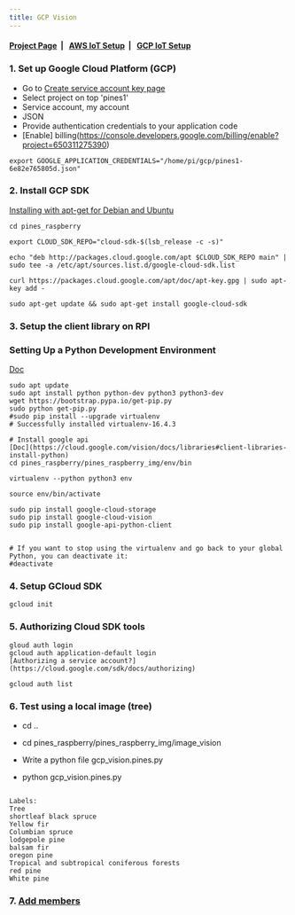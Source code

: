 ```yaml
---
title: GCP Vision
---
```


####  [Project Page](https://dujm.github.io/Iot_EdgeComputing/index)&nbsp;  | &nbsp;   [AWS IoT Setup](https://dujm.github.io/Iot_EdgeComputing/aws_iot)&nbsp;  | &nbsp;   [GCP IoT Setup](https://dujm.github.io/Iot_EdgeComputing/gcp_iot)



### 1. Set up Google Cloud Platform (GCP)
 * Go to [Create service account key page](https://console.cloud.google.com/apis/credentials/serviceaccountkey?_ga=2.262041677.-1312817518.1554382349&project=quiet-mechanic-236610&folder&organizationId)
  * Select project on top 'pines1'
  * Service account, my account 
  * JSON
 * Provide authentication credentials to your application code 
 * [Enable] billing(https://console.developers.google.com/billing/enable?project=650311275390) 

 ```
 export GOOGLE_APPLICATION_CREDENTIALS="/home/pi/gcp/pines1-6e82e765805d.json"
 ``` 
 
### 2. Install GCP SDK
[Installing with apt-get for Debian and Ubuntu](https://cloud.google.com/sdk/docs/downloads-apt-get)  

 ```
cd pines_raspberry 

export CLOUD_SDK_REPO="cloud-sdk-$(lsb_release -c -s)"

echo "deb http://packages.cloud.google.com/apt $CLOUD_SDK_REPO main" | sudo tee -a /etc/apt/sources.list.d/google-cloud-sdk.list

curl https://packages.cloud.google.com/apt/doc/apt-key.gpg | sudo apt-key add -

sudo apt-get update && sudo apt-get install google-cloud-sdk 
 ```


### 3. Setup the client library on RPI
### Setting Up a Python Development Environment
[Doc](https://cloud.google.com/python/setup)

 ```
sudo apt update
sudo apt install python python-dev python3 python3-dev
wget https://bootstrap.pypa.io/get-pip.py
sudo python get-pip.py
#sudo pip install --upgrade virtualenv
# Successfully installed virtualenv-16.4.3

# Install google api 
[Doc](https://cloud.google.com/vision/docs/libraries#client-libraries-install-python)
cd pines_raspberry/pines_raspberry_img/env/bin

virtualenv --python python3 env

source env/bin/activate

sudo pip install google-cloud-storage
sudo pip install google-cloud-vision
sudo pip install google-api-python-client


# If you want to stop using the virtualenv and go back to your global Python, you can deactivate it:
#deactivate 
 ```
 
### 4. Setup GCloud SDK
 ```
gcloud init
 ```
 
### 5. Authorizing Cloud SDK tools
 ```
gloud auth login
gcloud auth application-default login
[Authorizing a service account?](https://cloud.google.com/sdk/docs/authorizing)

gcloud auth list
 ```

### 6. Test using a local image (tree)
 * cd ..  
 * cd pines_raspberry/pines_raspberry_img/image_vision 
 * Write a python file gcp_vision.pines.py

 * python gcp_vision.pines.py  
 
 ```
 
Labels:
Tree
shortleaf black spruce
Yellow fir
Columbian spruce
lodgepole pine
balsam fir
oregon pine
Tropical and subtropical coniferous forests
red pine
White pine
 ```

### 7. [Add members](https://console.cloud.google.com/cloud-resource-manager?_ga=2.63823599.-1312817518.1554382349)




